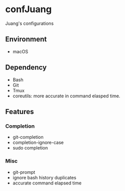 # confJuang
Juang's configurations


## Environment
- macOS


## Dependency
- Bash
- Git
- Tmux
- coreutils: more accurate in command elasped time.


## Features

### Completion
- git-completion
- completion-ignore-case
- sudo completion

### Misc
- git-prompt
- ignore bash history duplicates
- accurate command elapsed time
